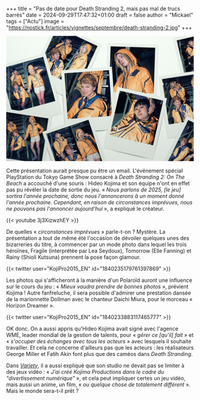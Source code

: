 +++
title = "Pas de date pour Death Stranding 2, mais pas mal de trucs barrés"
date = 2024-09-29T17:47:32+01:00
draft = false
author = "Mickael"
tags = ["Actu"]
image = "https://nostick.fr/articles/vignettes/septembre/death-stranding-2.jpg"
+++

![Death Stranding 2](death-stranding-2.jpg "")

Cette présentation aurait presque pu être un email. L'événement spécial PlayStation du Tokyo Game Show consacré à *Death Stranding 2: On The Beach* a accouché d'une souris : Hideo Kojima et son équipe n'ont en effet pas pu révéler la date de sortie du jeu. « *Nous parlons de 2025, [le jeu] sortira l'année prochaine, donc nous l'annoncerons à un moment donné l'année prochaine. Cependant, en raison de circonstances imprévues, nous ne pouvons pas l'annoncer aujourd'hui* », a expliqué le créateur.

{{< youtube 3j3XizwzhEY >}}

De quelles « *circonstances imprévues* » parle-t-on ? Mystère. La présentation a tout de même été l'occasion de dévoiler quelques unes des bizarreries du titre, à commencer par un mode photo dans lequel les trois héroïnes, Fragile (interprétée par Lea Seydoux), Tomorrow (Elle Fanning) et Rainy (Shioli Kutsuna) prennent la pose façon glamour.

{{< twitter user="KojiPro2015_EN" id="1840235179761397869" >}}

Les photos qui s'afficheront à la manière d'un Polaroïd auront une influence sur le cours du jeu : « *Mieux vaudra prendre de bonnes photos* », prévient Kojima ! Autre fanfreluche, il sera possible d'admirer une prestation dansée de la marionnette Dollman avec le chanteur Daichi Miura, pour le morceau « Horizon Dreamer ».

{{< twitter user="KojiPro2015_EN" id="1840233883117465777" >}}

OK donc. On a aussi appris qu'Hideo Kojima avait signé avec l'agence WME, leader mondial de la gestion de talents, pour « *gérer ce [qu'il] fait* » et « *s'occuper des échanges avec tous les acteurs* » avec lesquels il souhaite travailler. Et cela ne concerne d'ailleurs pas que les acteurs : les réalisateurs George Miller et Fatih Akin font plus que des caméos dans *Death Stranding*.

Dans *[Variety](https://variety.com/2024/gaming/news/hideo-kojima-death-stranding-movie-hollywood-wme-1236157008/)*, il a aussi expliqué que son studio ne devait pas se limiter à des jeux vidéo : « *J'ai créé Kojima Productions dans le cadre du "divertissement numérique"* », et cela peut impliquer certes un jeu vidéo, mais aussi un anime, un film, « *ou quelque chose de totalement différent* ». Mais le monde sera-t-il prêt ?